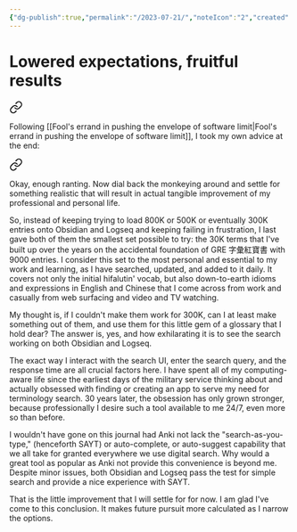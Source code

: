 ```yaml
---
{"dg-publish":true,"permalink":"/2023-07-21/","noteIcon":"2","created":"","updated":""}
---
```


# Lowered expectations, fruitful results


<div class="transclusion internal-embed is-loaded"><a class="markdown-embed-link" href="/more-realistic-use-of-note-taking-apps-as-a-glossary-terminology-management-and-lookup-tool/" aria-label="Open link"><svg xmlns="http://www.w3.org/2000/svg" width="24" height="24" viewBox="0 0 24 24" fill="none" stroke="currentColor" stroke-width="2" stroke-linecap="round" stroke-linejoin="round" class="svg-icon lucide-link"><path d="M10 13a5 5 0 0 0 7.54.54l3-3a5 5 0 0 0-7.07-7.07l-1.72 1.71"></path><path d="M14 11a5 5 0 0 0-7.54-.54l-3 3a5 5 0 0 0 7.07 7.07l1.71-1.71"></path></svg></a><div class="markdown-embed">




Following [[Fool's errand in pushing the envelope of software limit\|Fool's errand in pushing the envelope of software limit]], I took my own advice at the end: 
<div class="transclusion internal-embed is-loaded"><a class="markdown-embed-link" href="/fool-s-errand-in-pushing-the-envelope-of-software-limit/#74ed44" aria-label="Open link"><svg xmlns="http://www.w3.org/2000/svg" width="24" height="24" viewBox="0 0 24 24" fill="none" stroke="currentColor" stroke-width="2" stroke-linecap="round" stroke-linejoin="round" class="svg-icon lucide-link"><path d="M10 13a5 5 0 0 0 7.54.54l3-3a5 5 0 0 0-7.07-7.07l-1.72 1.71"></path><path d="M14 11a5 5 0 0 0-7.54-.54l-3 3a5 5 0 0 0 7.07 7.07l1.71-1.71"></path></svg></a><div class="markdown-embed">



Okay, enough ranting. Now dial back the monkeying around and settle for something realistic that will result in actual tangible improvement of my professional and personal life. 

</div></div>

So, instead of keeping trying to load 800K or 500K or eventually 300K entries onto Obsidian and Logseq and keeping failing in frustration, I last gave both of them the smallest set possible to try: the 30K terms that I've built up over the years on the accidental foundation of GRE 字彙紅寶書 with 9000 entries. I consider this set to the most personal and essential to my work and learning, as I have searched, updated, and added to it daily. It covers not only the initial hifalutin' vocab, but also down-to-earth idioms and expressions in English and Chinese that I come across from work and casually from web surfacing and video and TV watching.

My thought is, if I couldn't make them work for 300K, can I at least make something out of them, and use them for this little gem of a glossary that I hold dear? The answer is, yes, and how exhilarating it is to see the search working on both Obsidian and Logseq. 

The exact way I interact with the search UI, enter the search query, and the response time are all crucial factors here. I have spent all of my computing-aware life since the earliest days of the military service thinking about and actually obsessed with finding or creating an app to serve my need for terminology search. 30 years later, the obsession has only grown stronger, because professionally I desire such a tool available to me 24/7, even more so than before. 

I wouldn't have gone on this journal had Anki not lack the "search-as-you-type," (henceforth SAYT) or auto-complete, or auto-suggest capability that we all take for granted everywhere we use digital search. Why would a great tool as popular as Anki not provide this convenience is beyond me. Despite minor issues, both Obsidian and Logseq pass the test for simple search and provide a nice experience with SAYT.

That is the little improvement that I will settle for for now. I am glad I've come to this conclusion. It makes future pursuit more calculated as I narrow the options.

</div></div>
